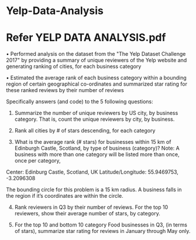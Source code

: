 # Yelp-Data-Analysis
# Refer YELP DATA ANALYSIS.pdf
• Performed analysis on the dataset from the "The Yelp Dataset Challenge 2017" by providing a summary of unique reviewers of the Yelp website and generating ranking of cities, for each business category

• Estimated the average rank of each business category within a bounding region of certain geographical co-ordinates and summarized star rating for these ranked reviews by their number of reviews

Specifically answers (and code) to the 5 following questions:

1. Summarize the number of unique reviewers by US city, by business category. That is, count the unique reviewers by city, by business.

2. Rank all cities by # of stars descending, for each category

3. What is the average rank (# stars) for businesses within 15 km of Edinburgh Castle, Scotland, by type of business (category)? Note: A business with more than one category will be listed more than once, once per category,

Center: Edinburg Castle, Scotland, UK
Latitude/Longitude: 55.9469753, -3.2096308

The bounding circle for this problem is a 15 km radius. A business falls in the region if it’s coordinates are within the circle.

4. Rank reviewers in Q3 by their number of reviews. For the top 10 reviewers, show their average number of stars, by category.

5. For the top 10 and bottom 10 category Food businesses in Q3, (in terms of stars), summarize star rating for reviews in January through May only.
